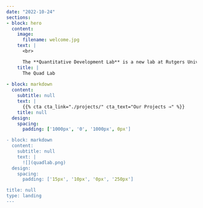 ```yaml
---
date: "2022-10-24"
sections:
- block: hero
  content:
    image:
      filename: welcome.jpg
    text: |
      <br>

      The **Quantitative Development Lab** is a new lab at Rutgers University. We aim to....
    title: |
      The Quad Lab
      
- block: markdown
  content:
    subtitle: null
    text: |
      {{% cta cta_link="./projects/" cta_text="Our Projects →" %}}
    title: null
  design:
    spacing:
      padding: ['1000px', '0', '1000px', 0px']

- block: markdown
  content:
    subtitle: null
    text: |
      ![](quadlab.png)
  design:
    spacing:
      padding: ['15px', '10px', '0px', '250px']

title: null
type: landing
---
```

